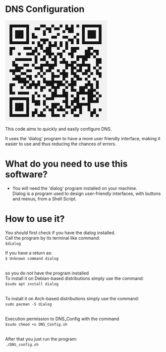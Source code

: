 # DNS Configuration
![all text](https://github.com/dioxfile/Network-Scripts/raw/master/DNS_Config/DNS_Config.png)

This code aims to quickly and easily configure DNS.

It uses the 'dialog' program to have a more user friendly interface, making it easier to use and thus reducing the chances of errors.

# What do you need to use this software?
- You will need the 'dialog' program installed on your machine.<br/>
Dialog is a program used to design user-friendly interfaces, with buttons and menus, from a Shell Script.

# How to use it?
You should first check if you have the dialog installed.<br/>
Call the program by its terminal like command:<br/>
`$dialog`<br/>

If you have a return as:<br/>
`$ Unknown command dialog`<br/><br/>

so you do not have the program installed<br/>
To install it on Debian-based distributions simply use the command:<br/>
`$sudo apt install dialog`<br/><br/>

To install it on Arch-based distributions simply use the command:<br/>
`sudo pacman -S dialog`<br/><br/>

Execution permission to DNS_Config with the command<br/>
`$sudo chmod +x DNS_Config.sh`<br/><br/>

After that you just run the program:<br/>
`./DNS_config.sh`

